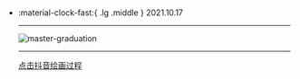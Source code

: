 #  

<div class="grid cards" markdown>

-   :material-clock-fast:{ .lg .middle } 2021.10.17

    ---

    <a><img alt="master-graduation" loading="lazy" src="../img/20211017.jpg" /></a>

    ---

    <a class="md-tag" href="https://www.douyin.com/user/MS4wLjABAAAA3shEtLqFq7-HiGjmUL-4t_qiv4qn_aGLh2VGj0Cj7tFDu7Bt5x-hbZ_VCyhDfA4Z?from_tab_name=main&modal_id=7019979442114055464">点击抖音绘画过程</a>

</div>
